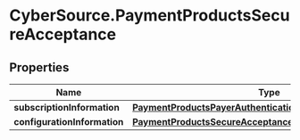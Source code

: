 # CyberSource.PaymentProductsSecureAcceptance

## Properties
Name | Type | Description | Notes
------------ | ------------- | ------------- | -------------
**subscriptionInformation** | [**PaymentProductsPayerAuthenticationSubscriptionInformation**](PaymentProductsPayerAuthenticationSubscriptionInformation.md) |  | [optional] 
**configurationInformation** | [**PaymentProductsSecureAcceptanceConfigurationInformation**](PaymentProductsSecureAcceptanceConfigurationInformation.md) |  | [optional] 


